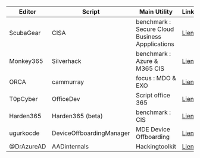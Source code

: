 
| Editor | Script | Main Utility | Link |
| --- | --- | --- | --- |
| ScubaGear | CISA | benchmark : Secure Cloud Business Appplications | [Lien](https://github.com/cisagov/ScubaGear) |
| Monkey365 | Silverhack | benchmark : Azure & M365 CIS | [Lien](https://github.com/silverhack/monkey365) |
| ORCA | cammurray | focus : MDO & EXO | [Lien](https://github.com/cammurray/orca) |
| T0pCyber | OfficeDev | Script office 365 | [Lien](https://github.com/T0pCyber/hawk) |
| Harden365 | Harden365 (beta) | benchmark : CIS| [Lien](https://github.com/Harden365/Harden365) |
| ugurkocde | DeviceOffboardingManager | MDE Device Offboarding | [Lien](https://github.com/ugurkocde/DeviceOffboardingManager) |
| @DrAzureAD | AADinternals | Hackingtoolkit | [Lien](https://github.com/Gerenios/AADInternals) |

